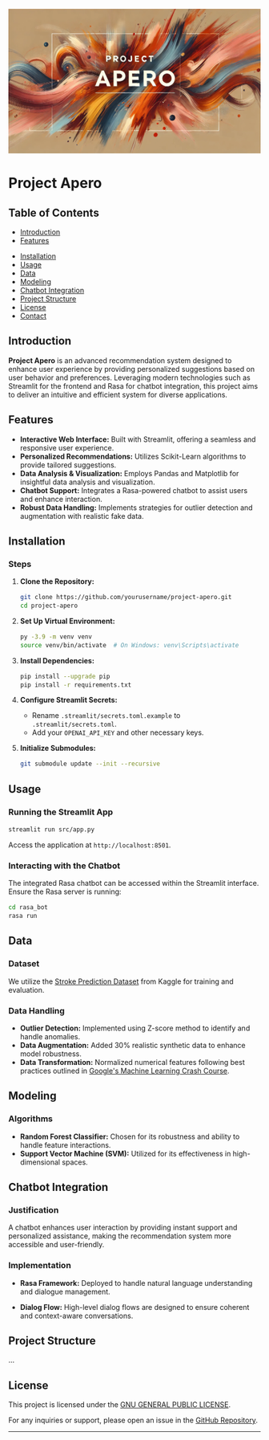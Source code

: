 ![Project Apero Banner](./banner.png)

# Project Apero

## Table of Contents
- [Introduction](#introduction)
- [Features](#features)
<!-- - [Demo](#demo) -->
- [Installation](#installation)
- [Usage](#usage)
- [Data](#data)
- [Modeling](#modeling)
- [Chatbot Integration](#chatbot-integration)
- [Project Structure](#project-structure)
- [License](#license)
- [Contact](#contact)

## Introduction

**Project Apero** is an advanced recommendation system designed to enhance user experience by providing personalized suggestions based on user behavior and preferences. Leveraging modern technologies such as Streamlit for the frontend and Rasa for chatbot integration, this project aims to deliver an intuitive and efficient system for diverse applications.

## Features

- **Interactive Web Interface:** Built with Streamlit, offering a seamless and responsive user experience.
- **Personalized Recommendations:** Utilizes Scikit-Learn algorithms to provide tailored suggestions.
- **Data Analysis & Visualization:** Employs Pandas and Matplotlib for insightful data analysis and visualization.
- **Chatbot Support:** Integrates a Rasa-powered chatbot to assist users and enhance interaction.
- **Robust Data Handling:** Implements strategies for outlier detection and augmentation with realistic fake data.

<!-- ## Demo -->

<!-- ![Project Apero Demo](./demo.gif) -->

<!-- Experience a live demonstration of Project Apero [here](https://your-deployment-url.com). -->

## Installation

### Steps

1. **Clone the Repository:**
    ```bash
    git clone https://github.com/yourusername/project-apero.git
    cd project-apero
    ```

2. **Set Up Virtual Environment:**
    ```bash
    py -3.9 -m venv venv 
    source venv/bin/activate  # On Windows: venv\Scripts\activate
    ```

3. **Install Dependencies:**
    ```bash
    pip install --upgrade pip
    pip install -r requirements.txt
    ```

4. **Configure Streamlit Secrets:**
    - Rename `.streamlit/secrets.toml.example` to `.streamlit/secrets.toml`.
    - Add your `OPENAI_API_KEY` and other necessary keys.

5. **Initialize Submodules:**
    ```bash
    git submodule update --init --recursive
    ```

## Usage

### Running the Streamlit App

```bash
streamlit run src/app.py
```

Access the application at `http://localhost:8501`.

### Interacting with the Chatbot

The integrated Rasa chatbot can be accessed within the Streamlit interface. Ensure the Rasa server is running:

```bash
cd rasa_bot
rasa run
```

## Data

### Dataset

We utilize the [Stroke Prediction Dataset](https://www.kaggle.com/datasets/fedesoriano/stroke-prediction-dataset) from Kaggle for training and evaluation.

### Data Handling

- **Outlier Detection:** Implemented using Z-score method to identify and handle anomalies.
- **Data Augmentation:** Added 30% realistic synthetic data to enhance model robustness.
- **Data Transformation:** Normalized numerical features following best practices outlined in [Google's Machine Learning Crash Course](https://developers.google.com/machine-learning/crash-course/numerical-data).

## Modeling

### Algorithms

- **Random Forest Classifier:** Chosen for its robustness and ability to handle feature interactions.
- **Support Vector Machine (SVM):** Utilized for its effectiveness in high-dimensional spaces.

<!-- ### Evaluation -->

<!-- Models are evaluated based on accuracy, precision, recall, and F1-score. Detailed analysis is available in the [Wiki](https://yourgitwiki-link.com). -->

## Chatbot Integration

### Justification

A chatbot enhances user interaction by providing instant support and personalized assistance, making the recommendation system more accessible and user-friendly.

### Implementation

- **Rasa Framework:** Deployed to handle natural language understanding and dialogue management.
<!-- - **Sample Dialogues:** Documented in the [Wiki](https://yourgitwiki-link.com) to demonstrate typical user interactions. -->
- **Dialog Flow:** High-level dialog flows are designed to ensure coherent and context-aware conversations.

## Project Structure

...

## License

This project is licensed under the [GNU GENERAL PUBLIC LICENSE](./LICENSE).

For any inquiries or support, please open an issue in the [GitHub Repository](https://github.com/yourusername/project-apero).

---